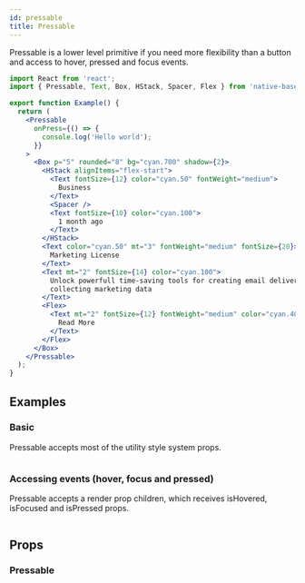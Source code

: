 ```yaml
---
id: pressable
title: Pressable
---
```


Pressable is a lower level primitive if you need more flexibility than a button and access to hover, pressed and focus events.

```jsx isShowcase
import React from 'react';
import { Pressable, Text, Box, HStack, Spacer, Flex } from 'native-base';

export function Example() {
  return (
    <Pressable
      onPress={() => {
        console.log('Hello world');
      }}
    >
      <Box p="5" rounded="8" bg="cyan.700" shadow={2}>
        <HStack alignItems="flex-start">
          <Text fontSize={12} color="cyan.50" fontWeight="medium">
            Business
          </Text>
          <Spacer />
          <Text fontSize={10} color="cyan.100">
            1 month ago
          </Text>
        </HStack>
        <Text color="cyan.50" mt="3" fontWeight="medium" fontSize={20}>
          Marketing License
        </Text>
        <Text mt="2" fontSize={14} color="cyan.100">
          Unlock powerfull time-saving tools for creating email delivery and
          collecting marketing data
        </Text>
        <Flex>
          <Text mt="2" fontSize={12} fontWeight="medium" color="cyan.400">
            Read More
          </Text>
        </Flex>
      </Box>
    </Pressable>
  );
}
```

## Examples

### Basic

Pressable accepts most of the utility style system props.

```ComponentSnackPlayer path=components,primitives,Pressable,Basic.tsx

```

### Accessing events (hover, focus and pressed)

Pressable accepts a render prop children, which receives isHovered, isFocused and isPressed props.

```ComponentSnackPlayer path=components,primitives,Pressable,Events.tsx

```

## Props

### Pressable

```ComponentPropTable path=primitives,Pressable,Pressable.tsx showStylingProps=true

```
